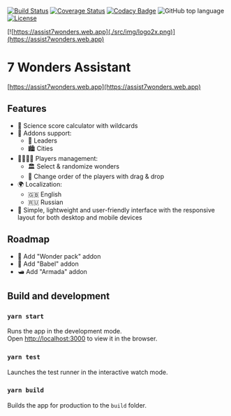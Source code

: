 [![Build Status](https://travis-ci.org/kirillunlimited/assist7wonders.svg?branch=master)](https://travis-ci.com/kirillunlimited/assist7wonders)
[![Coverage Status](https://coveralls.io/repos/github/kirillunlimited/assist7wonders/badge.svg?branch=master)](https://coveralls.io/github/kirillunlimited/assist7wonders?branch=master)
[![Codacy Badge](https://api.codacy.com/project/badge/Grade/4b5baa33b48e4995b5adc37a65cae574)](https://app.codacy.com/gh/kirillunlimited/assist7wonders?utm_source=github.com&utm_medium=referral&utm_content=kirillunlimited/assist7wonders&utm_campaign=Badge_Grade_Settings)
![GitHub top language](https://img.shields.io/github/languages/top/kirillunlimited/assist7wonders)
[![License](https://img.shields.io/github/license/kirillunlimited/assist7wonders)](https://github.com/kirillunlimited/assist7wonders/blob/master/LICENSE.md)

[![https://assist7wonders.web.app](./src/img/logo2x.png)](https://assist7wonders.web.app)

# 7 Wonders Assistant

[https://assist7wonders.web.app](https://assist7wonders.web.app)

## Features
* 🧪 Science score calculator with wildcards
* 🧩 Addons support:
  * 🦸 Leaders
  * 🏙️ Cities
* 👨‍👩‍👧‍👦 Players management:
  * 🏛 Select & randomize wonders
  * 🔄 Change order of the players with drag & drop
* 🌍 Localization:
  * 🇬🇧 English
  * 🇷🇺 Russian
* 📱 Simple, lightweight and user-friendly interface with the responsive layout for both desktop and mobile devices

## Roadmap
* 🗿 Add "Wonder pack" addon
* 🗼 Add "Babel" addon
* 🛥️ Add "Armada" addon

## Build and development

### `yarn start`
Runs the app in the development mode.\
Open [http://localhost:3000](http://localhost:3000) to view it in the browser.

### `yarn test`
Launches the test runner in the interactive watch mode.

### `yarn build`
Builds the app for production to the `build` folder.
